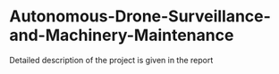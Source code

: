 # Autonomous-Drone-Surveillance-and-Machinery-Maintenance

Detailed description of the project is given in the report 
